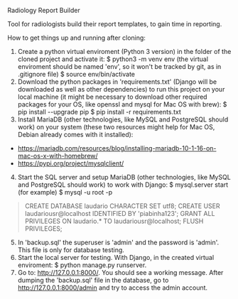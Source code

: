 Radiology Report Builder

Tool for radiologists build their report templates, to gain time in reporting.

How to get things up and running after cloning:

1. Create a python virtual enviroment (Python 3 version) in the folder of the cloned project and activate it:
  $ python3 -m venv env (the virtual enviroment should be named 'env', so it won't be tracked by git, as in .gitignore file)
  $ source env/bin/activate
2. Download the python packages in 'requirements.txt' (Django will be downloaded as well as other dependencies) to run this project on your local machine (it might be necessary to download other required packages for your OS, like openssl and mysql for Mac OS with brew):
  $ pip install --upgrade pip
  $ pip install -r requirements.txt
3. Install MariaDB (other technologies, like MySQL and PostgreSQL should work) on your system (these two resources might help for Mac OS, Debian already comes with it installed):
 - https://mariadb.com/resources/blog/installing-mariadb-10-1-16-on-mac-os-x-with-homebrew/
 - https://pypi.org/project/mysqlclient/
4. Start the SQL server and setup MariaDB (other technologies, like MySQL and PostgreSQL should work) to work with Django:
  $ mysql.server start (for example)
  $ mysql -u root -p
  > CREATE DATABASE laudario CHARACTER SET utf8;
  > CREATE USER laudariousr@localhost IDENTIFIED BY 'piabinha123';
  > GRANT ALL PRIVILEGES ON laudario.* TO laudariousr@localhost;
  > FLUSH PRIVILEGES;
5. In 'backup.sql' the superuser is 'admin' and the password is 'admin'. This file is only for database testing.
6. Start the local server for testing. With Django, in the created virtual enviroment: $ python manage.py runserver.
7. Go to: http://127.0.0.1:8000/. You should see a working message. After dumping the 'backup.sql' file in the database, 
go to http://127.0.0.1:8000/admin and try to access the admin account.
